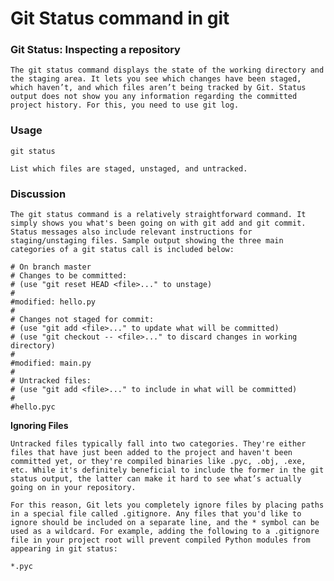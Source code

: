 # Git Status command in git

### Git Status: Inspecting a repository

`The git status command displays the state of the working directory and the staging area. It lets you see which changes have been staged, which haven’t, and which files aren’t being tracked by Git. Status output does not show you any information regarding the committed project history. For this, you need to use git log.`

### Usage

<pre><code class="hljs ebnf"><span class="hljs-attribute">git status</span></code></pre>

`List which files are staged, unstaged, and untracked.`

### Discussion
`The git status command is a relatively straightforward command. It simply shows you what's been going on with git add and git commit. Status messages also include relevant instructions for staging/unstaging files. Sample output showing the three main categories of a git status call is included below:`

<pre><code class="hljs shell"><span class="hljs-meta">#</span><span class="bash"> On branch master</span>
<span class="hljs-meta">#</span><span class="bash"> Changes to be committed:</span>
<span class="hljs-meta">#</span><span class="bash"> (use <span class="hljs-string">"git reset HEAD &lt;file&gt;..."</span> to unstage)</span>
<span class="hljs-meta">#</span><span class="bash"></span>
<span class="hljs-meta">#</span><span class="bash">modified: hello.py</span>
<span class="hljs-meta">#</span><span class="bash"></span>
<span class="hljs-meta">#</span><span class="bash"> Changes not staged <span class="hljs-keyword">for</span> commit:</span>
<span class="hljs-meta">#</span><span class="bash"> (use <span class="hljs-string">"git add &lt;file&gt;..."</span> to update what will be committed)</span>
<span class="hljs-meta">#</span><span class="bash"> (use <span class="hljs-string">"git checkout -- &lt;file&gt;..."</span> to discard changes <span class="hljs-keyword">in</span> working directory)</span>
<span class="hljs-meta">#</span><span class="bash"></span>
<span class="hljs-meta">#</span><span class="bash">modified: main.py</span>
<span class="hljs-meta">#</span><span class="bash"></span>
<span class="hljs-meta">#</span><span class="bash"> Untracked files:</span>
<span class="hljs-meta">#</span><span class="bash"> (use <span class="hljs-string">"git add &lt;file&gt;..."</span> to include <span class="hljs-keyword">in</span> what will be committed)</span>
<span class="hljs-meta">#</span><span class="bash"></span>
<span class="hljs-meta">#</span><span class="bash">hello.pyc</span></code></pre>

**Ignoring Files**

`Untracked files typically fall into two categories. They're either files that have just been added to the project and haven't been committed yet, or they're compiled binaries like .pyc, .obj, .exe, etc. While it's definitely beneficial to include the former in the git status output, the latter can make it hard to see what’s actually going on in your repository.`

`For this reason, Git lets you completely ignore files by placing paths in a special file called .gitignore. Any files that you'd like to ignore should be included on a separate line, and the * symbol can be used as a wildcard. For example, adding the following to a .gitignore file in your project root will prevent compiled Python modules from appearing in git status:`
<pre><code class="hljs css">*<span class="hljs-selector-class">.pyc</span></code></pre>
